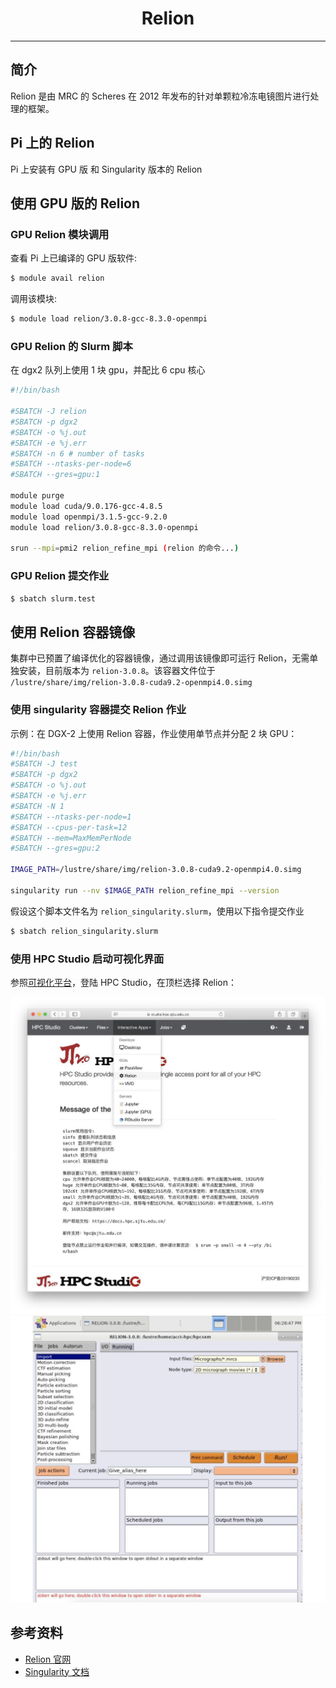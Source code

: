 # <center>Relion</center> 

-----

## 简介

Relion 是由 MRC 的 Scheres 在 2012 年发布的针对单颗粒冷冻电镜图片进行处理的框架。


## Pi 上的 Relion

Pi 上安装有 GPU 版 和 Singularity 版本的 Relion


## 使用 GPU 版的 Relion

### GPU Relion 模块调用

查看 Pi 上已编译的 GPU 版软件:
```bash
$ module avail relion
```

调用该模块:
```bash
$ module load relion/3.0.8-gcc-8.3.0-openmpi
```

### GPU Relion 的 Slurm 脚本

在 dgx2 队列上使用 1 块 gpu，并配比 6 cpu 核心

```bash
#!/bin/bash

#SBATCH -J relion
#SBATCH -p dgx2
#SBATCH -o %j.out
#SBATCH -e %j.err
#SBATCH -n 6 # number of tasks
#SBATCH --ntasks-per-node=6
#SBATCH --gres=gpu:1

module purge
module load cuda/9.0.176-gcc-4.8.5
module load openmpi/3.1.5-gcc-9.2.0
module load relion/3.0.8-gcc-8.3.0-openmpi

srun --mpi=pmi2 relion_refine_mpi (relion 的命令...)
```

###  GPU Relion 提交作业
```bash
$ sbatch slurm.test
```

## 使用 Relion 容器镜像

集群中已预置了编译优化的容器镜像，通过调用该镜像即可运行 Relion，无需单独安装，目前版本为 `relion-3.0.8`。该容器文件位于 `/lustre/share/img/relion-3.0.8-cuda9.2-openmpi4.0.simg`

### 使用 singularity 容器提交 Relion 作业

示例：在 DGX-2 上使用 Relion 容器，作业使用单节点并分配 2 块 GPU：

```bash
#!/bin/bash
#SBATCH -J test
#SBATCH -p dgx2
#SBATCH -o %j.out
#SBATCH -e %j.err
#SBATCH -N 1
#SBATCH --ntasks-per-node=1
#SBATCH --cpus-per-task=12
#SBATCH --mem=MaxMemPerNode
#SBATCH --gres=gpu:2

IMAGE_PATH=/lustre/share/img/relion-3.0.8-cuda9.2-openmpi4.0.simg

singularity run --nv $IMAGE_PATH relion_refine_mpi --version
```

假设这个脚本文件名为 `relion_singularity.slurm`，使用以下指令提交作业

```bash
$ sbatch relion_singularity.slurm
```

### 使用 HPC Studio 启动可视化界面

参照[可视化平台](../../login/HpcStudio/)，登陆 HPC Studio，在顶栏选择 Relion：

![avater](../img/relion2.png)
![avater](../img/relion1.png)


## 参考资料

- [Relion 官网](http://www2.mrc-lmb.cam.ac.uk/relion)
- [Singularity 文档](https://sylabs.io/guides/3.5/user-guide/)
